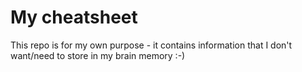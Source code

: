 # My cheatsheet
This repo is for my own purpose - it contains information that I don't want/need to store in my brain memory :-)
